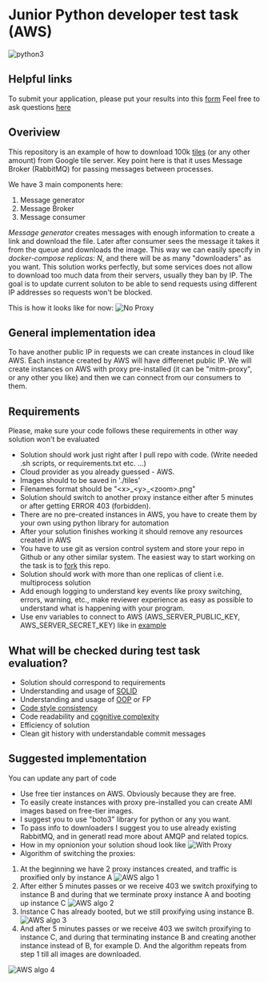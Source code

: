 # Junior Python developer test task (AWS)
![python3](https://img.shields.io/badge/lang-python3-yellow)
## Helpful links
To submit your application, please put your results into this [form](https://forms.gle/hLrkZvZDVFkBG7Wy6)
Feel free to ask questions [here](https://app.sli.do/event/es9DAm5Y8SipuNvhzqp96Q/live/questions)
## Overiview
This repository is an example of how to download 100k [tiles](https://www.maptiler.com/google-maps-coordinates-tile-bounds-projection/#1/180.00/-46.60) (or any other amount) from Google tile server. 
Key point here is that it uses Message Broker (RabbitMQ) for passing messages between processes.

We have 3 main components here:
1. Message generator
2. Message Broker
3. Message consumer

*Message generator* creates messages with enough information to create a link and download the file.
Later after consumer sees the message it takes it from the queue and downloads the image.
This way we can easily specify in *docker-compose replicas: N*, and there will be as many "downloaders" as you want.
This solution works perfectly, but some services does not allow to download too much data from their servers, usually they ban by IP.
The goal is to update current soluton to be able to send requests using different IP addresses so requests won't be blocked.

This is how it looks like for now:
![No Proxy](https://drive.google.com/uc?export=view&id=1QFR_e1rh5Ao0BVwEjvROfsGqa0zWogy7)

## General implementation idea
To have another public IP in requests we can create instances in cloud like AWS.
Each instance created by AWS will have differenet public IP.
We will create instances on AWS with proxy pre-installed (it can be "mitm-proxy", or any other you like) and then we can connect from our consumers to them.

## Requirements
Please, make sure your code follows these requirements in other way solution won't be evaluated
- Solution should work just right after I pull repo with code. (Write needed .sh scripts, or requirements.txt etc. ...)
- Cloud provider as you already guessed - AWS.
- Images should to be saved in './tiles'
- Filenames format should be "\<x\>\_\<y\>\_\<zoom\>.png"
- Solution should switch to another proxy instance either after 5 minutes or after getting ERROR 403 (forbidden).
- There are no pre-created instances in AWS, you have to create them by your own using python library for automation
- After your solution finishes working it should remove any resources created in AWS
- You have to use git as version control system and store your repo in Github or any other similar system. The easiest way to start working on the task is to [fork](https://github.com/zakhar-bozhok-jito/jun-python-aws-test-task/fork) this repo.
- Solution should work with more than one replicas of client i.e. multiprocess solution
- Add enough logging to understand key events like proxy switching, errors, warning, etc., make reviewer experience as easy as possible to understand what is happening with your program.
- Use env variables to connect to AWS (AWS_SERVER_PUBLIC_KEY, AWS_SERVER_SECRET_KEY) like in [example](https://stackoverflow.com/questions/45981950/how-to-specify-credentials-when-connecting-to-boto3-s3)

## What will be checked during test task evaluation?
- Solution should correspond to requirements
- Understanding and usage of [SOLID](https://en.wikipedia.org/wiki/SOLID)
- Understanding and usage of [OOP](https://en.wikipedia.org/wiki/Object-oriented_programming) or FP
- [Code style consistency](https://blog.devgenius.io/why-code-consistency-is-important-9d95bdebcef4)
- Code readability and [cognitive complexity](https://docs.codeclimate.com/docs/cognitive-complexity#:~:text=Cognitive%20Complexity%20is%20a%20measure,be%20to%20read%20and%20understand.)
- Efficiency of solution
- Clean git history with understandable commit messages

## Suggested implementation
You can update any part of code
- Use free tier instances on AWS. Obviously because they are free.
- To easily create instances with proxy pre-installed you can create AMI images based on free-tier images. 
- I suggest you to use "boto3" library for python or any you want.
- To pass info to downloaders I suggest you to use already existing RabbitMQ, and in generatl read more about AMQP and related topics.
- How in my opnionion your solution shoud look like
![With Proxy](https://drive.google.com/uc?export=view&id=1ZukJEYE1tOnkU0NoiNLdDmu_Ta2e7WGE)
- Algorithm of switching the proxies:
1. At the beginning we have 2 proxy instances created, and traffic is proxified only by instance A
![AWS algo 1](https://drive.google.com/uc?export=view&id=1gLNwFjlm9X-873mtVZ8l7EWhWZE6pMYk)
2. After either 5 minutes passes or we receive 403 we switch proxifying to instance B and during that we terminate proxy instance A and booting up instance C
![AWS algo 2](https://drive.google.com/uc?export=view&id=1UI7FhJqrdOqLP-si8tZeGjEfQokuMmtp)
3. Instance C has already booted, but we still proxifying using instance B.
![AWS algo 3](https://drive.google.com/uc?export=view&id=1DUwTYexnfWUxHPkyB-A2xarrf3Rrc8k2)
4. And after 5 minutes passes or we receive 403 we switch proxifying to instance C, and during that terminating instance B and creating another instance instead of B, for example D. And the algorithm repeats from step 1 till all images are downloaded. 

![AWS algo 4](https://drive.google.com/uc?export=view&id=1M-EhgG7sRLkez2chdId32zrdjN2DwDLH)